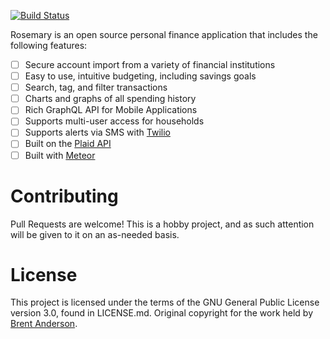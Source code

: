 [![Build Status](https://travis-ci.org/brentjanderson/rosemary.svg?branch=master)](https://travis-ci.org/brentjanderson/rosemary)

Rosemary is an open source personal finance application that includes the
following features:

- [ ] Secure account import from a variety of financial institutions
- [ ] Easy to use, intuitive budgeting, including savings goals
- [ ] Search, tag, and filter transactions
- [ ] Charts and graphs of all spending history
- [ ] Rich GraphQL API for Mobile Applications
- [ ] Supports multi-user access for households
- [ ] Supports alerts via SMS with [Twilio](https://www.twilio.com)
- [ ] Built on the [Plaid API](https://www.plaid.com)
- [ ] Built with [Meteor](https://www.meteor.com)

# Contributing
Pull Requests are welcome! This is a hobby project, and as such attention will
be given to it on an as-needed basis.

# License
This project is licensed under the terms of the GNU General Public License
version 3.0, found in LICENSE.md. Original copyright for the work held by
[Brent Anderson](https://www.brentjanderson.com/).
